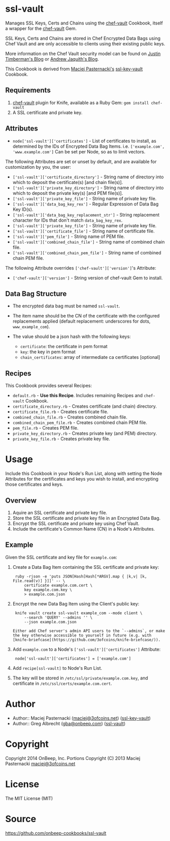 ssl-vault
===
Manages SSL Keys, Certs and Chains using the 
[chef-vault](https://github.com/opscode-cookbooks/chef-vault) Cookbook, itself
a wrapper for the [chef-vault](https://github.com/Nordstrom/chef-vault) Gem.

SSL Keys, Certs and Chains are stored in Chef Encrypted Data Bags using Chef
Vault and are only accessible to clients using their existing public keys.

More information on the Chef Vault security model can be found on [Justin Timberman's Blog](http://jtimberman.housepub.org/blog/2013/09/10/managing-secrets-with-chef-vault/) or [Andrew Jaquith's Blog](http://www.markerbench.com/blog/2013/10/06/chef-3rd-course/).

This Cookbook is derived from [Maciej Pasternacki's](https://github.com/mpasternacki) [ssl-key-vault](https://github.com/3ofcoins/chef-cookbook-ssl-key-vault) Cookbook.


Requirements
---
1. [chef-vault](https://github.com/Nordstrom/chef-vault) plugin for Knife,
available as a Ruby Gem: `gem install chef-vault`
2. A SSL certificate and private key.


Attributes
---
- `node['ssl-vault']['certificates']` - List of certificates to install, as
  determined by the IDs of Encrypted Data Bag Items. 
  i.e. `['example.com', 'www.example.com']`
  Can be set per Node, so as to limit vectors.

The following Attributes are set or unset by default, and are available for 
customization by you, the user:
- `['ssl-vault']['certificate_directory']` - String name of directory into 
  which to deposit the certificate(s) [and chain file(s)].
- `['ssl-vault']['private_key_directory']` - String name of directory into 
  which to deposit the private key(s) [and PEM file(s)].
- `['ssl-vault']['private_key_file']` - String name of private key file.
- `['ssl-vault']['data_bag_key_rex']` - Regular Expression of Data Bag Key 
  ID(s).
- `['ssl-vault']['data_bag_key_replacement_str']` - String replacement 
  character for IDs that don't match `data_bag_key_rex`.
- `['ssl-vault']['private_key_file']` - String name of private key file.
- `['ssl-vault']['certificate_file']` - String name of certificate file.
- `['ssl-vault']['pem_file']` - String name of PEM file.
- `['ssl-vault']['combined_chain_file']` - String name of combined chain file.
- `['ssl-vault']['combined_chain_pem_file']` - String name of combined chain
  PEM file.

The following Attribute overrides `['chef-vault']['version']`'s Attribute:
- `['chef-vault']['version']` - String version of chef-vault Gem to install.


Data Bag Structure
---

- The encrypted data bag must be named `ssl-vault`.

- The item name should be the CN of the certificate with the configured
    replacements applied
  (default replacement: underscores for dots, `www_example_com`).

- The value should be a json hash with the following keys:
    - `certificate`: the certificate in pem format
    - `key`: the key in pem format
    - `chain_certificates`: array of intermediate ca certificates [optional]


Recipes
---
This Cookbook provides several Recipes:

- `default.rb` - **Use this Recipe**. Includes remaining Recipes and 
  `chef-vault` Cookbook.
- `certificate_directory.rb` - Creates certificate (and chain) directory.
- `certificate_file.rb` - Creates certificate file.
- `combined_chain_file.rb` - Creates combined chain file.
- `combined_chain_pem_file.rb` - Creates combined chain PEM file.
- `pem_file.rb` - Creates PEM file.
- `private_key_directory.rb` - Creates private key (and PEM) directory.
- `private_key_file.rb` - Creates private key file.


Usage
===
Include this Cookbook in your Node's Run List, along with setting the Node
Attributes for the certificates and keys you wish to install, and encrypting
those certificates and keys.

Overview
---
1. Aquire an SSL certificate and private key file.
2. Store the SSL certificate and private key file in an Encrypted Data Bag.
3. Encrypt the SSL certificate and private key using Chef Vault.
4. Include the certificate's Common Name (CN) in a Node's Attributes.


Example
---
Given the SSL certificate and key file for `example.com`:

1. Create a Data Bag Item containing the SSL certificate and private key:

        ruby -rjson -e 'puts JSON[Hash[Hash[*ARGV].map { |k,v| [k, File.read(v)] }]]' -- \
            certificate example.com.cert \
            key example.com.key \
            > example.com.json

2. Encrypt the new Data Bag Item using the Client's public key:

        knife vault create ssl-vault example_com --mode client \
            --search 'QUERY' --admins '' \
            --json example.com.json

       Either add Chef server's admin API users to the `--admins`, or make
       the key otherwise accessible to yourself in future (e.g. with
       [knife-briefcase](https://github.com/3ofcoins/knife-briefcase/)).

3. Add `example.com` to a Node's `['ssl-vault']['certificates']` Attribute:

        node['ssl-vault']['certificates'] = ['example.com']

4. Add `recipe[ssl-vault]` to Node's Run List.
5. The key will be stored in `/etc/ssl/private/example.com.key`, and
certificate in `/etc/ssl/certs/example.com.cert`.


Author
===
- Author:: Maciej Pasternacki (<maciej@3ofcoins.net>) ([ssl-key-vault](https://github.com/3ofcoins/chef-cookbook-ssl-key-vault))
- Author:: Greg Albrecht (<gba@onbeep.com>) ([ssl-vault](https://github.com/onbeep-cookbooks/ssl-vault))

Copyright
===
Copyright 2014 OnBeep, Inc.
Portions Copyright (C) 2013 Maciej Pasternacki <maciej@3ofcoins.net>

License
===
The MIT License (MIT)

Source
===
https://github.com/onbeep-cookbooks/ssl-vault
